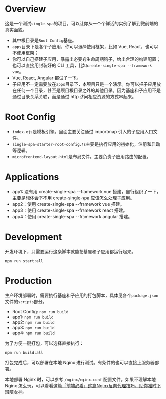 # Overview

这是一个测试`single-spa`的项目，可以让你从一个个鲜活的实例了解到微前端的真实面貌。

- 其中根目录是`Root Config`基座。
- `apps`目录下是各个子应用，你可以选择使用框架，比如 Vue, React，也可以不使用框架；
- 你可以自己搭建子应用，暴露出必要的生命周期钩子，给出合理的构建配置；也可以直接用封装好的 CLI 工具，比如`create-single-spa --framework vue`。
- Vue, React, Angular 都试了一下。
- 子应用不一定需要放在`apps`目录下，本项目只是一个演示。你可以把子应用放在任何一个目录，甚至是项目根目录之外的其他目录。因为基座和子应用不是通过目录关系关联，而是通过 http 访问相应资源的方式串起来。

# Root Config

- `index.ejs`是模板引擎。里面主要关注通过 importmap 引入的子应用入口文件。
- `single-spa-starter-root-config.ts`主要是执行应用的初始化，注册和启动等逻辑。
- `microfrontend-layout.html`是布局文件。主要负责子应用路由的配置。

# Applications

- app1: 没有用 create-single-spa --framework vue 搭建，自行组织了一下，主要是想体会下不用 create-single-spa 应该怎么处理子应用。
- app2：使用 create-single-spa --framework vue 搭建。
- app3：使用 create-single-spa --framework react 搭建。
- app4：使用 create-single-spa --framework angular 搭建。

# Development

开发环境下，只需要运行这条脚本就能把基座和子应用都运行起来。

```
npm run start:all
```

# Production

生产环境部署时，需要执行基座和子应用的打包脚本，具体见各个`package.json`文件的`scripts`部分。

- Root Config: `npm run build`
- app1: `npm run build`
- app2: `npm run build`
- app3: `npm run build`
- app4: `npm run build`

为了方便一键打包，可以选择直接执行：

```
npm run build:all
```

打包完成后，可以部署在本地 Nginx 进行测试。有条件的也可以直接上服务器部署。

本地部署 Nginx 时，可以参考 `/nginx/nginx.conf` 配置文件。如果不理解本地 Nginx 怎么玩，可以看看这篇[「前端必看」这篇Nginx反向代理技巧，助你准时下班陪女神](https://juejin.cn/post/6846687599508078600)。